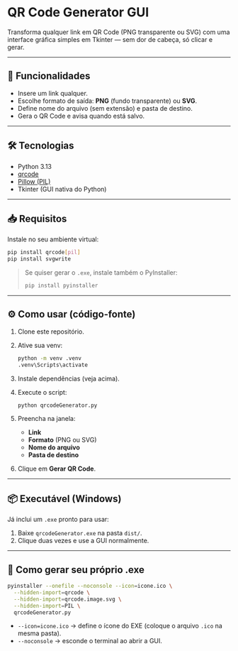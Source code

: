 # QR Code Generator GUI

Transforma qualquer link em QR Code (PNG transparente ou SVG) com uma interface gráfica simples em Tkinter — sem dor de cabeça, só clicar e gerar.

---

## 🚀 Funcionalidades

- Insere um link qualquer.  
- Escolhe formato de saída: **PNG** (fundo transparente) ou **SVG**.  
- Define nome do arquivo (sem extensão) e pasta de destino.  
- Gera o QR Code e avisa quando está salvo.  

---

## 🛠️ Tecnologias

- Python 3.13  
- [qrcode](https://pypi.org/project/qrcode/)  
- [Pillow (PIL)](https://pypi.org/project/Pillow/)  
- Tkinter (GUI nativa do Python)  

---

## 📥 Requisitos

Instale no seu ambiente virtual:

```bash
pip install qrcode[pil]
pip install svgwrite
````

> Se quiser gerar o `.exe`, instale também o PyInstaller:
>
> ```bash
> pip install pyinstaller
> ```

---

## ⚙️ Como usar (código-fonte)

1. Clone este repositório.
2. Ative sua venv:

   ```bash
   python -m venv .venv
   .venv\Scripts\activate
   ```
3. Instale dependências (veja acima).
4. Execute o script:

   ```bash
   python qrcodeGenerator.py
   ```
5. Preencha na janela:

   * **Link**
   * **Formato** (PNG ou SVG)
   * **Nome do arquivo**
   * **Pasta de destino**
6. Clique em **Gerar QR Code**.

---

## 📦 Executável (Windows)

Já inclui um `.exe` pronto para usar:

1. Baixe `qrcodeGenerator.exe` na pasta `dist/`.
2. Clique duas vezes e use a GUI normalmente.

---

## 🧰 Como gerar seu próprio .exe

```bash
pyinstaller --onefile --noconsole --icon=icone.ico \
  --hidden-import=qrcode \
  --hidden-import=qrcode.image.svg \
  --hidden-import=PIL \
  qrcodeGenerator.py
```

* `--icon=icone.ico` → define o ícone do EXE (coloque o arquivo `.ico` na mesma pasta).
* `--noconsole` → esconde o terminal ao abrir a GUI.
